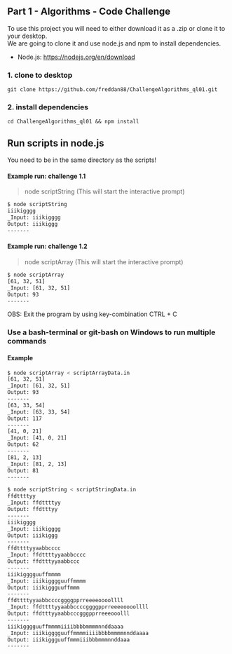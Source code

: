 ## Part 1 - Algorithms - Code Challenge

To use this project you will need to either download it as a .zip or clone it to your desktop. <br/> We are going to clone it and use node.js and npm to install dependencies.

- Node.js: https://nodejs.org/en/download

### 1. clone to desktop

```
git clone https://github.com/freddan88/ChallengeAlgorithms_ql01.git
```

### 2. install dependencies

```
cd ChallengeAlgorithms_ql01 && npm install
```

## Run scripts in node.js

You need to be in the same directory as the scripts!

#### Example run: challenge 1.1

> node scriptString (This will start the interactive prompt)

```bash
$ node scriptString
iiikigggg
_Input: iiikigggg
Output: iiikiggg
-------
```

#### Example run: challenge 1.2

> node scriptArray (This will start the interactive prompt)

```bash
$ node scriptArray
[61, 32, 51]
_Input: [61, 32, 51]
Output: 93
-------
```

OBS: Exit the program by using key-combination CTRL + C

### Use a bash-terminal or git-bash on Windows to run multiple commands

#### Example

```bash
$ node scriptArray < scriptArrayData.in
[61, 32, 51]
_Input: [61, 32, 51]
Output: 93
-------
[63, 33, 54]
_Input: [63, 33, 54]
Output: 117
-------
[41, 0, 21]
_Input: [41, 0, 21]
Output: 62
-------
[81, 2, 13]
_Input: [81, 2, 13]
Output: 81
-------

$ node scriptString < scriptStringData.in
ffdttttyy
_Input: ffdttttyy
Output: ffdtttyy
-------
iiikigggg
_Input: iiikigggg
Output: iiikiggg
-------
ffdttttyyaabbcccc
_Input: ffdttttyyaabbcccc
Output: ffdtttyyaabbccc
-------
iiikigggguuffmmmm
_Input: iiikigggguuffmmmm
Output: iiikiggguuffmmm
-------
ffdttttyyaabbccccggggpprreeeeoooollll
_Input: ffdttttyyaabbccccggggpprreeeeoooollll
Output: ffdtttyyaabbcccgggpprreeeooolll
-------
iiikigggguuffmmmmiiiibbbbmmmmnnddaaaa
_Input: iiikigggguuffmmmmiiiibbbbmmmmnnddaaaa
Output: iiikiggguuffmmmiiibbbmmmnnddaaa
-------
```
